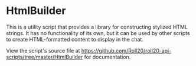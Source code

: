 # HtmlBuilder

This is a utility script that provides a library for constructing stylized
HTML strings. It has no functionality of its own, but it can be used by other
scripts to create HTML-formatted content to display in the chat.

View the script's source file at
https://github.com/Roll20/roll20-api-scripts/tree/master/HtmlBuilder
for documentation.
